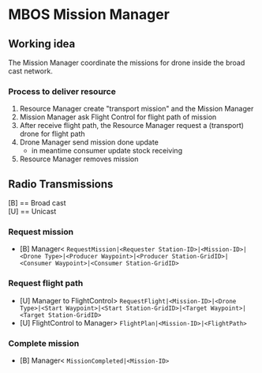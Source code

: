 # MBOS Mission Manager

## Working idea
The Mission Manager coordinate the missions for drone inside the broad cast network.

### Process to deliver resource
1. Resource Manager create "transport mission" and the Mission Manager
1. Mission Manager ask Flight Control for flight path of mission
1. After receive flight path, the Resource Manager request a (transport) drone for flight path
1. Drone Manager send mission done update
   * in meantime consumer update stock receiving 
1. Resource Manager removes mission

## Radio Transmissions
[B] == Broad cast    
[U] == Unicast
### Request mission
* [B] Manager< `RequestMission|<Requester Station-ID>|<Mission-ID>|<Drone Type>|<Producer Waypoint>|<Producer Station-GridID>|<Consumer Waypoint>|<Consumer Station-GridID>`
### Request flight path
* [U] Manager to FlightControl> `RequestFlight|<Mission-ID>|<Drone Type>|<Start Waypoint>|<Start Station-GridID>|<Target Waypoint>|<Target Station-GridID>`
* [U] FlightControl to Manager> `FlightPlan|<Mission-ID>|<FlightPath>`
### Complete mission
* [B] Manager< `MissionCompleted|<Mission-ID>`